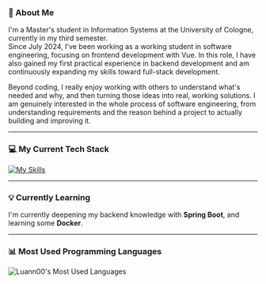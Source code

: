 ### 👋 About Me
I'm a Master's student in Information Systems at the University of Cologne, currently in my third semester.  
Since July 2024, I've been working as a working student in software engineering, focusing on frontend development with Vue. In this role, I have also gained my first practical experience in backend development and am continuously expanding my skills toward full-stack development.  

Beyond coding, I really enjoy working with others to understand what's needed and why, and then turning those ideas into real, working solutions. I am genuinely interested in the whole process of software engineering, from understanding requirements and the reason behind a project to actually building and improving it.

---

### 💻 My Current Tech Stack
[![My Skills](https://skillicons.dev/icons?i=java,html,css,js,vue,react,mysql)](https://skillicons.dev)

---

### 💡 Currently Learning
I'm currently deepening my backend knowledge with **Spring Boot**, and learning some **Docker**.

---

### 📊 Most Used Programming Languages
![Luann00's Most Used Languages](https://github-readme-stats.vercel.app/api/top-langs/?username=Luann00&layout=compact&theme=default)
